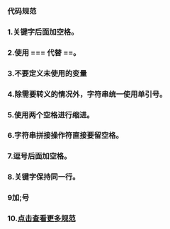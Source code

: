 ### 代码规范
### 1.关键字后面加空格。
### 2.使用 === 代替 ==。
### 3.不要定义未使用的变量
### 4.除需要转义的情况外，字符串统一使用单引号。
### 5.使用两个空格进行缩进。
### 6.字符串拼接操作符直接要留空格。
### 7.逗号后面加空格。
### 8.关键字保持同一行。
### 9加;号
### 10.[点击查看更多规范](https://www.cnblogs.com/SRH151219/p/10391409.html) 